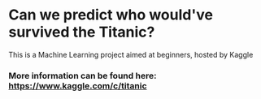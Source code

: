 # Can we predict who would've survived the Titanic?
This is a Machine Learning project aimed at beginners, hosted by Kaggle
### More information can be found here: https://www.kaggle.com/c/titanic


